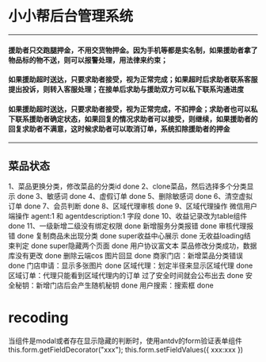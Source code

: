 # 小小帮后台管理系统
---
#### 援助者只交跑腿押金，不用交货物押金。因为手机等都是实名制，如果援助者拿了物品标的物不送，则可以报警处理，用法律来约束；
#### 如果援助超时送达，只要求助者接受，视为正常完成；如果超时后求助者联系客服提出投诉，则转入客服处理；在接单后求助与援助双方可以私下联系沟通进度
#### 如果援助超时送达，只要求助者接受，视为正常完成，不扣押金；求助者也可以私下联系援助者确定状态，如果回复的情况求助者可以接受，则继续，如果援助者的回复求助者不满意，这时候求助者可以取消订单，系统扣除援助者的押金
---
## 菜品状态
1、菜品更换分类，修改菜品的分类id done
2、clone菜品，然后选择多个分类显示 done
3、敏感词 done
4、虚假订单 done
5、删除敏感词 done
6、清空虚拟订单 done
7、会员判断 done
8、区域代理审核 done
9、区域代理操作 微信用户端操作 agent:1 和 agentdescription:1 字段 done
10、收益记录改为table组件 done
11、一级新增二级没有绑定权限 done
新增服务分类报错 done
审核代理报错 done
复制商品未出现分类 done
super收益中心展示 done
无收益loading结束判定 done
super隐藏两个页面 done
用户协议富文本
菜品修改分类成功，数据库没有更改 done
删除云端cos
图片回显 done
商家门店：新增菜品分类错误 done
门店申请：显示多张图片 done
区域代理：划定半径来显示区域代理 done
区域订单：代理只能看到区域代理内的订单 过了安全时间就会公布出去 done
安全秘钥：新增门店后会产生随机秘钥 done
用户搜索：搜索框 done

# recoding
当组件是modal或者存在显示隐藏的判断时，使用antdv的form验证表单组件
  this.form.getFieldDecorator("xxx");
  this.form.setFieldValues({
    xxx:xxx
  })
